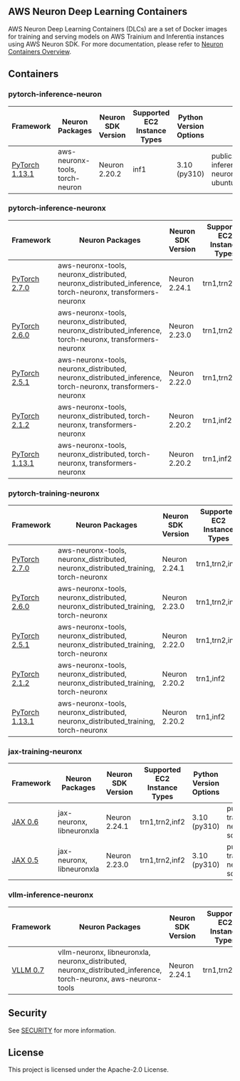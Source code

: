 ## AWS Neuron Deep Learning Containers

AWS Neuron Deep Learning Containers (DLCs) are a set of Docker images for training and serving models on AWS Trainium and Inferentia instances using AWS Neuron SDK. For more documentation, please refer to [Neuron Containers Overview](https://awsdocs-neuron.readthedocs-hosted.com/en/latest/containers/index.html).

## Containers

### pytorch-inference-neuron

| Framework                                                                                                                              | Neuron Packages                 | Neuron SDK Version | Supported EC2 Instance Types | Python Version Options | ECR Public URL                                                                           | Other Packages    |
|----------------------------------------------------------------------------------------------------------------------------------------|---------------------------------|--------------------|------------------------------|------------------------|------------------------------------------------------------------------------------------|-------------------|
| [PyTorch 1.13.1](https://github.com/aws-neuron/deep-learning-containers/blob/2.20.2/docker/pytorch/inference/1.13.1/Dockerfile.neuron) | aws-neuronx-tools, torch-neuron | Neuron 2.20.2      | inf1                         | 3.10 (py310)           | public.ecr.aws/neuron/pytorch-inference-neuron:1.13.1-neuron-py310-sdk2.20.2-ubuntu20.04 | torchserve 0.11.0 |

### pytorch-inference-neuronx

| Framework                                                                                                                               | Neuron Packages                                                             | Neuron SDK Version | Supported EC2 Instance Types | Python Version Options | ECR Public URL                                                                             | Other Packages    |
|-----------------------------------------------------------------------------------------------------------------------------------------|-----------------------------------------------------------------------------|--------------------|------------------------------|------------------------|--------------------------------------------------------------------------------------------|-------------------|
| [PyTorch 2.7.0](https://github.com/aws-neuron/deep-learning-containers/blob/2.24.1/docker/pytorch/inference/2.7.0/Dockerfile.neuronx)   | aws-neuronx-tools, neuronx_distributed, neuronx_distributed_inference, torch-neuronx, transformers-neuronx | Neuron 2.24.1     | trn1,trn2,inf2                    | 3.10 (py310)           | public.ecr.aws/neuron/pytorch-inference-neuronx:2.7.0-neuronx-py310-sdk2.24.1-ubuntu22.04  | torchserve 0.11.0 |
| [PyTorch 2.6.0](https://github.com/aws-neuron/deep-learning-containers/blob/2.23.0/docker/pytorch/inference/2.6.0/Dockerfile.neuronx)   | aws-neuronx-tools, neuronx_distributed, neuronx_distributed_inference, torch-neuronx, transformers-neuronx | Neuron 2.23.0     | trn1,trn2,inf2                    | 3.10 (py310)           | public.ecr.aws/neuron/pytorch-inference-neuronx:2.6.0-neuronx-py310-sdk2.23.0-ubuntu22.04  | torchserve 0.11.0 |
| [PyTorch 2.5.1](https://github.com/aws-neuron/deep-learning-containers/blob/2.22.0/docker/pytorch/inference/2.5.1/Dockerfile.neuronx)   | aws-neuronx-tools, neuronx_distributed, neuronx_distributed_inference, torch-neuronx, transformers-neuronx | Neuron 2.22.0     | trn1,trn2,inf2                    | 3.10 (py310)           | public.ecr.aws/neuron/pytorch-inference-neuronx:2.5.1-neuronx-py310-sdk2.22.0-ubuntu22.04  | torchserve 0.11.0 |
| [PyTorch 2.1.2](https://github.com/aws-neuron/deep-learning-containers/blob/2.20.2/docker/pytorch/inference/2.1.2/Dockerfile.neuronx)   | aws-neuronx-tools, neuronx_distributed, torch-neuronx, transformers-neuronx | Neuron 2.20.2      | trn1,inf2                    | 3.10 (py310)           | public.ecr.aws/neuron/pytorch-inference-neuronx:2.1.2-neuronx-py310-sdk2.20.2-ubuntu20.04  | torchserve 0.11.0 |
| [PyTorch 1.13.1](https://github.com/aws-neuron/deep-learning-containers/blob/2.20.2/docker/pytorch/inference/1.13.1/Dockerfile.neuronx) | aws-neuronx-tools, neuronx_distributed, torch-neuronx, transformers-neuronx | Neuron 2.20.2      | trn1,inf2                    | 3.10 (py310)           | public.ecr.aws/neuron/pytorch-inference-neuronx:1.13.1-neuronx-py310-sdk2.20.2-ubuntu20.04 | torchserve 0.11.0 |

### pytorch-training-neuronx

| Framework                                                                                                                              | Neuron Packages                                       | Neuron SDK Version | Supported EC2 Instance Types | Python Version Options | ECR Public URL                                                                            |
|----------------------------------------------------------------------------------------------------------------------------------------|-------------------------------------------------------|--------------------|------------------------------|------------------------|-------------------------------------------------------------------------------------------|
| [PyTorch 2.7.0](https://github.com/aws-neuron/deep-learning-containers/blob/2.24.1/docker/pytorch/training/2.7.0/Dockerfile.neuronx)   | aws-neuronx-tools, neuronx_distributed, neuronx_distributed_training, torch-neuronx | Neuron 2.24.1      | trn1,trn2,inf2                    | 3.10 (py310)           | public.ecr.aws/neuron/pytorch-training-neuronx:2.7.0-neuronx-py310-sdk2.24.1-ubuntu22.04  |
| [PyTorch 2.6.0](https://github.com/aws-neuron/deep-learning-containers/blob/2.23.0/docker/pytorch/training/2.6.0/Dockerfile.neuronx)   | aws-neuronx-tools, neuronx_distributed, neuronx_distributed_training, torch-neuronx | Neuron 2.23.0      | trn1,trn2,inf2                    | 3.10 (py310)           | public.ecr.aws/neuron/pytorch-training-neuronx:2.6.0-neuronx-py310-sdk2.23.0-ubuntu22.04  |
| [PyTorch 2.5.1](https://github.com/aws-neuron/deep-learning-containers/blob/2.22.0/docker/pytorch/training/2.5.1/Dockerfile.neuronx)   | aws-neuronx-tools, neuronx_distributed, neuronx_distributed_training, torch-neuronx | Neuron 2.22.0      | trn1,trn2,inf2                    | 3.10 (py310)           | public.ecr.aws/neuron/pytorch-training-neuronx:2.5.1-neuronx-py310-sdk2.22.0-ubuntu22.04  |
| [PyTorch 2.1.2](https://github.com/aws-neuron/deep-learning-containers/blob/2.20.2/docker/pytorch/training/2.1.2/Dockerfile.neuronx)   | aws-neuronx-tools, neuronx_distributed, neuronx_distributed_training, torch-neuronx | Neuron 2.20.2      | trn1,inf2                    | 3.10 (py310)           | public.ecr.aws/neuron/pytorch-training-neuronx:2.1.2-neuronx-py310-sdk2.20.2-ubuntu20.04  |
| [PyTorch 1.13.1](https://github.com/aws-neuron/deep-learning-containers/blob/2.20.2/docker/pytorch/training/1.13.1/Dockerfile.neuronx) | aws-neuronx-tools, neuronx_distributed, neuronx_distributed_training, torch-neuronx | Neuron 2.20.2      | trn1,inf2                    | 3.10 (py310)           | public.ecr.aws/neuron/pytorch-training-neuronx:1.13.1-neuronx-py310-sdk2.20.2-ubuntu20.04 |

### jax-training-neuronx

| Framework                                                                                                                              | Neuron Packages                 | Neuron SDK Version | Supported EC2 Instance Types | Python Version Options | ECR Public URL                                                                           | Other Packages    |
|----------------------------------------------------------------------------------------------------------------------------------------|---------------------------------|--------------------|------------------------------|------------------------|------------------------------------------------------------------------------------------|-------------------|
| [JAX 0.6](https://github.com/aws-neuron/deep-learning-containers/blob/2.24.1/docker/jax/training/0.6/Dockerfile.neuronx) | jax-neuronx, libneuronxla | Neuron 2.24.1      | trn1,trn2,inf2                        | 3.10 (py310)           | public.ecr.aws/neuron/jax-training-neuronx:0.6-neuronx-py310-sdk2.24.1-ubuntu22.04 | jaxlib 0.6 |
| [JAX 0.5](https://github.com/aws-neuron/deep-learning-containers/blob/2.23.0/docker/jax/training/0.5/Dockerfile.neuronx) | jax-neuronx, libneuronxla | Neuron 2.23.0      | trn1,trn2,inf2                        | 3.10 (py310)           | public.ecr.aws/neuron/jax-training-neuronx:0.5-neuronx-py310-sdk2.23.0-ubuntu22.04 | jaxlib 0.5 |

### vllm-inference-neuronx

| Framework                                                                                                                              | Neuron Packages                                       | Neuron SDK Version | Supported EC2 Instance Types | Python Version Options | ECR Public URL                                                                            |
|----------------------------------------------------------------------------------------------------------------------------------------|-------------------------------------------------------|--------------------|------------------------------|------------------------|-------------------------------------------------------------------------------------------|
| [VLLM 0.7](https://github.com/aws-neuron/deep-learning-containers/blob/2.24.1/docker/vllm/inference/0.7.2/Dockerfile.neuronx) | vllm-neuronx, libneuronxla, neuronx_distributed, neuronx_distributed_inference, torch-neuronx, aws-neuronx-tools | Neuron 2.24.1      | trn1,trn2,inf2                        | 3.10 (py310)           | public.ecr.aws/neuron/pytorch-inference-vllm-neuronx:0.7.2-neuronx-py310-sdk2.24.1-ubuntu22.04 |

## Security

See [SECURITY](SECURITY.md) for more information.

## License

This project is licensed under the Apache-2.0 License.
